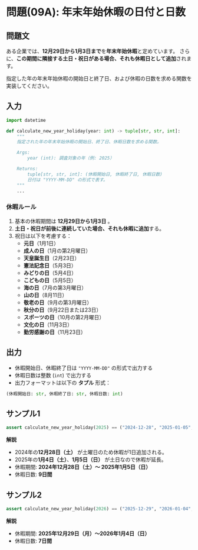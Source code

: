 # 問題(09A): 年末年始休暇の日付と日数

## 問題文

ある企業では、**12月29日から1月3日まで**を**年末年始休暇**と定めています。
さらに、**この期間に隣接する土日・祝日がある場合、それも休暇日として追加**されます。

指定した年の年末年始休暇の開始日と終了日、および休暇の日数を求める関数を実装してください。

## 入力

```python
import datetime

def calculate_new_year_holiday(year: int) -> tuple[str, str, int]:
    """
    指定された年の年末年始休暇の開始日、終了日、休暇日数を求める関数。

    Args:
        year (int): 調査対象の年（例: 2025）

    Returns:
        tuple[str, str, int]: (休暇開始日, 休暇終了日, 休暇日数)
        日付は "YYYY-MM-DD" の形式で表す。
    """
    ...
```

### 休暇ルール

1. 基本の休暇期間は **12月29日から1月3日** 。
2. **土日・祝日が前後に連続していた場合、それも休暇に追加**する。
3. 祝日は以下を考慮する：
   - **元日**（1月1日）
   - **成人の日**（1月の第2月曜日）
   - **天皇誕生日**（2月23日）
   - **憲法記念日**（5月3日）
   - **みどりの日**（5月4日）
   - **こどもの日**（5月5日）
   - **海の日**（7月の第3月曜日）
   - **山の日**（8月11日）
   - **敬老の日**（9月の第3月曜日）
   - **秋分の日**（9月22日または23日）
   - **スポーツの日**（10月の第2月曜日）
   - **文化の日**（11月3日）
   - **勤労感謝の日**（11月23日）

## 出力

- 休暇開始日、休暇終了日は `"YYYY-MM-DD"` の形式で出力する
- 休暇日数は整数 (`int`) で出力する
- 出力フォーマットは以下の **タプル** 形式：

```python
(休暇開始日: str, 休暇終了日: str, 休暇日数: int)
  ```

## サンプル1

```python
assert calculate_new_year_holiday(2025) == ("2024-12-28", "2025-01-05", 9)
```

**解説**
- 2024年の**12月28日（土）** が土曜日のため休暇が1日追加される。
- 2025年の**1月4日（土）**、**1月5日（日）** が土日なので休暇が延長。
- 休暇期間: **2024年12月28日（土）～ 2025年1月5日（日）**
- 休暇日数: **9日間**

## サンプル2

```python
assert calculate_new_year_holiday(2026) == ("2025-12-29", "2026-01-04", 7)
```

**解説**
- 休暇期間: **2025年12月29日（月）～2026年1月4日（日）**
- 休暇日数: **7日間**
